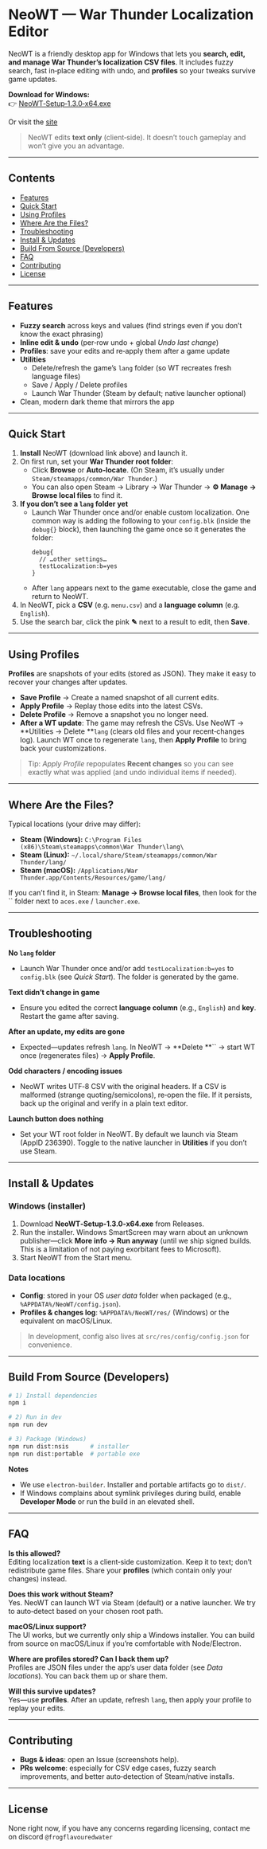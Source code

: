 # NeoWT — War Thunder Localization Editor

NeoWT is a friendly desktop app for Windows that lets you **search, edit, and manage War Thunder’s localization CSV files**. It includes fuzzy search, fast in‑place editing with undo, and **profiles** so your tweaks survive game updates.

**Download for Windows:**\
👉 [NeoWT‑Setup‑1.3.0‑x64.exe](https://github.com/FrogFlavouredWater/NeoWT-Language_Editor/releases/download/Release/NeoWT-Setup-1.3.0-x64.exe)

Or visit the [site](https://frogflavouredwater.github.io/NeoWT-Language_Editor/)

> NeoWT edits **text only** (client‑side). It doesn’t touch gameplay and won’t give you an advantage.

---

## Contents

- [Features](#features)
- [Quick Start](#quick-start)
- [Using Profiles](#using-profiles)
- [Where Are the Files?](#where-are-the-files)
- [Troubleshooting](#troubleshooting)
- [Install & Updates](#install--updates)
- [Build From Source (Developers)](#build-from-source-developers)
- [FAQ](#faq)
- [Contributing](#contributing)
- [License](#license)

---

## Features

- **Fuzzy search** across keys and values (find strings even if you don’t know the exact phrasing)
- **Inline edit & undo** (per‑row undo + global *Undo last change*)
- **Profiles**: save your edits and re‑apply them after a game update
- **Utilities**
  - Delete/refresh the game’s `lang` folder (so WT recreates fresh language files)
  - Save / Apply / Delete profiles
  - Launch War Thunder (Steam by default; native launcher optional)
- Clean, modern dark theme that mirrors the app

---

## Quick Start

1. **Install** NeoWT (download link above) and launch it.
2. On first run, set your **War Thunder root folder**:
   - Click **Browse** or **Auto‑locate**. (On Steam, it’s usually under `Steam/steamapps/common/War Thunder`.)
   - You can also open Steam → Library → War Thunder → **⚙️ Manage → Browse local files** to find it.
3. **If you don’t see a **`lang`** folder yet**
   - Launch War Thunder once and/or enable custom localization. One common way is adding the following to your `config.blk` (inside the `debug{}` block), then launching the game once so it generates the folder:
     ```blk
     debug{
       // …other settings…
       testLocalization:b=yes
     }
     ```
   - After `lang` appears next to the game executable, close the game and return to NeoWT.
4. In NeoWT, pick a **CSV** (e.g. `menu.csv`) and a **language column** (e.g. `English`).
5. Use the search bar, click the pink **✎** next to a result to edit, then **Save**.

---

## Using Profiles

**Profiles** are snapshots of your edits (stored as JSON). They make it easy to recover your changes after updates.

- **Save Profile** → Create a named snapshot of all current edits.
- **Apply Profile** → Replay those edits into the latest CSVs.
- **Delete Profile** → Remove a snapshot you no longer need.
- **After a WT update**: The game may refresh the CSVs. Use NeoWT → **Utilities → Delete **`lang` (clears old files and your recent‑changes log). Launch WT once to regenerate `lang`, then **Apply Profile** to bring back your customizations.

> Tip: *Apply Profile* repopulates **Recent changes** so you can see exactly what was applied (and undo individual items if needed).

---

## Where Are the Files?

Typical locations (your drive may differ):

- **Steam (Windows):** `C:\Program Files (x86)\Steam\steamapps\common\War Thunder\lang\`
- **Steam (Linux):** `~/.local/share/Steam/steamapps/common/War Thunder/lang/`
- **Steam (macOS):** `/Applications/War Thunder.app/Contents/Resources/game/lang/`

If you can’t find it, in Steam: **Manage → Browse local files**, then look for the `` folder next to `aces.exe` / `launcher.exe`.

---

## Troubleshooting

**No **`lang`** folder**

- Launch War Thunder once and/or add `testLocalization:b=yes` to `config.blk` (see *Quick Start*). The folder is generated by the game.

**Text didn’t change in game**

- Ensure you edited the correct **language column** (e.g., `English`) and **key**. Restart the game after saving.

**After an update, my edits are gone**

- Expected—updates refresh `lang`. In NeoWT → **Delete **`` → start WT once (regenerates files) → **Apply Profile**.

**Odd characters / encoding issues**

- NeoWT writes UTF‑8 CSV with the original headers. If a CSV is malformed (strange quoting/semicolons), re‑open the file. If it persists, back up the original and verify in a plain text editor.

**Launch button does nothing**

- Set your WT root folder in NeoWT. By default we launch via Steam (AppID 236390). Toggle to the native launcher in **Utilities** if you don’t use Steam.

---

## Install & Updates

### Windows (installer)

1. Download **NeoWT‑Setup‑1.3.0‑x64.exe** from Releases.
2. Run the installer. Windows SmartScreen may warn about an unknown publisher—click **More info → Run anyway** (until we ship signed builds. This is a limitation of not paying exorbitant fees to Microsoft).
3. Start NeoWT from the Start menu.

### Data locations

- **Config**: stored in your OS *user data* folder when packaged (e.g., `%APPDATA%/NeoWT/config.json`).
- **Profiles & changes log**: `%APPDATA%/NeoWT/res/` (Windows) or the equivalent on macOS/Linux.

> In development, config also lives at `src/res/config/config.json` for convenience.

---

## Build From Source (Developers)

```bash
# 1) Install dependencies
npm i

# 2) Run in dev
npm run dev

# 3) Package (Windows)
npm run dist:nsis      # installer
npm run dist:portable  # portable exe
```

**Notes**

- We use `electron-builder`. Installer and portable artifacts go to `dist/`.
- If Windows complains about symlink privileges during build, enable **Developer Mode** or run the build in an elevated shell.

---

## FAQ

**Is this allowed?**\
Editing localization **text** is a client‑side customization. Keep it to text; don’t redistribute game files. Share your **profiles** (which contain only your changes) instead.

**Does this work without Steam?**\
Yes. NeoWT can launch WT via Steam (default) or a native launcher. We try to auto‑detect based on your chosen root path.

**macOS/Linux support?**\
The UI works, but we currently only ship a Windows installer. You can build from source on macOS/Linux if you’re comfortable with Node/Electron.

**Where are profiles stored? Can I back them up?**\
Profiles are JSON files under the app’s user data folder (see *Data locations*). You can back them up or share them.

**Will this survive updates?**\
Yes—use **profiles**. After an update, refresh `lang`, then apply your profile to replay your edits.

---

## Contributing

- **Bugs & ideas**: open an Issue (screenshots help).
- **PRs welcome**: especially for CSV edge cases, fuzzy search improvements, and better auto‑detection of Steam/native installs.

---

## License

None right now, if you have any concerns regarding licensing, contact me on discord `@frogflavouredwater`

